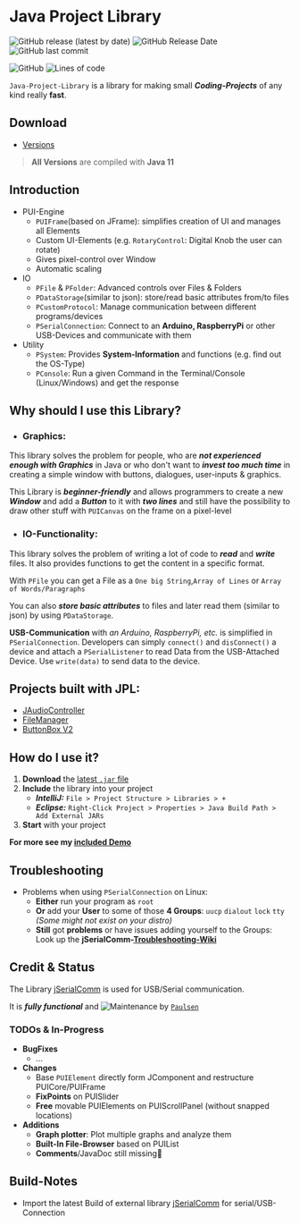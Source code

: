 # Java Project Library

![GitHub release (latest by date)](https://img.shields.io/github/v/release/realPaulsen/Java-Project-Library)
![GitHub Release Date](https://img.shields.io/github/release-date/realPaulsen/Java-Project-Library?label=last%20RELEASE)
![GitHub last commit](https://img.shields.io/github/last-commit/realPaulsen/Java-Project-Library?label=last%20COMMIT)

![GitHub](https://img.shields.io/github/license/realPaulsen/Java-Project-Library)
![Lines of code](https://img.shields.io/tokei/lines/github/realPaulsen/Java-Project-Library)

`Java-Project-Library` is a library for making small ***Coding-Projects*** of any kind really **fast**.

## Download

<!--  TODO: Update D-Link after every new Release  -->

- [Versions](https://github.com/realPaulsen/Java-Project-Library/releases)

> **All Versions** are compiled with **Java 11**

## Introduction

- PUI-Engine
    - `PUIFrame`(based on JFrame): simplifies creation of UI and manages all Elements
    - Custom UI-Elements (e.g. `RotaryControl`: Digital Knob the user can rotate)
    - Gives pixel-control over Window
    - Automatic scaling
- IO
    - `PFile` & `PFolder`: Advanced controls over Files & Folders
    - `PDataStorage`(similar to json): store/read basic attributes from/to files
    - `PCustomProtocol`: Manage communication between different programs/devices
    - `PSerialConnection`: Connect to an **Arduino, RaspberryPi** or other USB-Devices and communicate with them
- Utility
    - `PSystem`: Provides **System-Information** and functions (e.g. find out the OS-Type)
    - `PConsole`: Run a given Command in the Terminal/Console (Linux/Windows) and get the response

## Why should I use this Library?

- ### Graphics:

This library solves the problem for people, who are ***not experienced enough with Graphics*** in Java or who don't want
to ***invest too much time*** in creating a simple window with buttons, dialogues, user-inputs & graphics.

This Library is ***beginner-friendly*** and allows programmers to create a new ***Window*** and add a ***Button***
to it with ***two lines*** and still have the possibility to draw other stuff with `PUICanvas` on the frame on a
pixel-level

- ### IO-Functionality:

This library solves the problem of writing a lot of code to ***read*** and ***write*** files. It also provides functions
to get the content in a specific format.

With `PFile` you can get a File as a `One big String`,`Array of Lines` or `Array of Words/Paragraphs`

You can also ***store basic attributes*** to files and later read them (similar to json) by using `PDataStorage`.

**USB-Communication** with *an Arduino, RaspberryPi, etc.* is simplified in `PSerialConnection`. Developers can
simply `connect()` and `disConnect()` a device and attach a `PSerialListener` to read Data from the USB-Attached Device.
Use `write(data)` to send data to the device.

## Projects built with JPL:
- [JAudioController](https://github.com/realPaulsen/AudioController)
- [FileManager](https://github.com/realPaulsen/FileManager)
- [ButtonBox V2](https://github.com/realPaulsen/ButtonBox_V2)

## How do I use it?

1. **Download** the [latest `.jar` file](#Download)
2. **Include** the library into your project
    - ***IntelliJ:*** `File > Project Structure > Libraries > +`
    - ***Eclipse:*** `Right-Click Project > Properties > Java Build Path > Add External JARs`
3. **Start** with your project

**For more see my
[included Demo](https://github.com/realPaulsen/Java-Project-Library/blob/main/src/com/paulsen/demo/Demo.java)**

## Troubleshooting

* Problems when using `PSerialConnection` on Linux:
    * **Either** run your program as `root`
    * **Or** add your **User** to some of those **4 Groups**:
      `uucp` `dialout` `lock` `tty` *(Some might not exist on your distro)*
    * **Still** got **problems** or have issues adding yourself to the Groups:<br>
      Look up the **jSerialComm-[Troubleshooting-Wiki](https://github.com/Fazecast/jSerialComm/wiki/Troubleshooting)**

## Credit & Status

The Library [jSerialComm](https://github.com/Fazecast/jSerialComm) is used for USB/Serial communication.

It is ***fully functional*** and ![Maintenance](https://img.shields.io/maintenance/yes/2023)
by [`Paulsen`](https://github.com/realPaulsen)

### TODOs & In-Progress

- **BugFixes**
  - ...
- **Changes**
  - Base `PUIElement` directly form JComponent and restructure PUICore/PUIFrame
  - **FixPoints** on PUISlider
  - **Free** movable PUIElements on PUIScrollPanel (without snapped locations)
- **Additions**
  - **Graph plotter**: Plot multiple graphs and analyze them
  - **Built-In File-Browser** based on PUIList
  - **Comments**/JavaDoc still missing😬



## Build-Notes

* Import the latest Build of external library [jSerialComm](https://github.com/Fazecast/jSerialComm) for serial/USB-Connection

